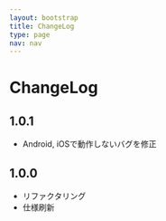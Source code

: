 ```yaml
---
layout: bootstrap
title: ChangeLog
type: page
nav: nav
---
```


# ChangeLog

## 1.0.1

* Android, iOSで動作しないバグを修正

## 1.0.0

* リファクタリング
* 仕様刷新

